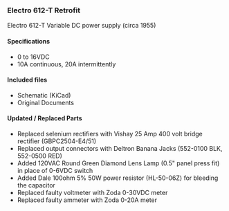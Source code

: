 ### Electro 612-T Retrofit

Electro 612-T Variable DC power supply (circa 1955) 

#### Specifications
- 0 to 16VDC
- 10A continuous, 20A intermittently

#### Included files
- Schematic (KiCad)
- Original Documents

#### Updated / Replaced Parts
- Replaced selenium rectifiers with Vishay 25 Amp 400 volt bridge rectifier (GBPC2504-E4/51)
- Replaced output connectors with Deltron Banana Jacks (552-0100 BLK, 552-0500 RED)
- Added 120VAC Round Green Diamond Lens Lamp (0.5" panel press fit) in place of 0-6VDC switch
- Added Dale 100ohm 5% 50W power resistor (HL-50-06Z) for bleeding the capacitor
- Replaced faulty voltmeter with Zoda 0-30VDC meter 
- Replaced faulty ammeter with Zoda 0-20A meter 
